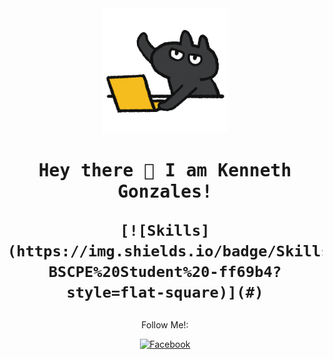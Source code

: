 <!-- Updated README.md 🎉 -->

<div align="center">
<img src="giphy.gif" alt="Animated GIF" height="200">
</div>

<h1 align="center">
  <samp>
  Hey there 👋 I am Kenneth Gonzales!
  </samp>

    [![Skills](https://img.shields.io/badge/Skills-BSCPE%20Student%20-ff69b4?style=flat-square)](#)

</h1>

<div align="center">
  <p>Follow Me!:
  
  [![Facebook](https://img.shields.io/badge/-Facebook-1877F2?style=flat-square&logo=Facebook&logoColor=white)](https://www.facebook.com/mr.gonzaleskenneth)
  
  </p>
</div>


  
